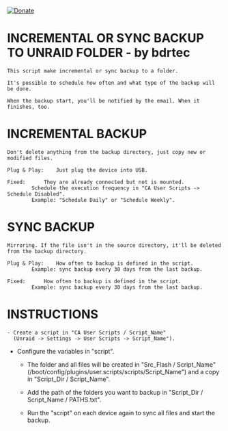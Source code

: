 [![Donate](https://img.shields.io/badge/Donate-PayPal-green.svg)](https://www.paypal.com/donate?business=QVR5JEKFBASVW&no_recurring=0&currency_code=USD)
# INCREMENTAL OR SYNC BACKUP TO UNRAID FOLDER - by bdrtec
	This script make incremental or sync backup to a folder.

	It's possible to schedule how often and what type of the backup will be done.

	When the backup start, you'll be notified by the email. When it finishes, too.

# INCREMENTAL BACKUP
	Don't delete anything from the backup directory, just copy new or modified files.
	
	Plug & Play: 	Just plug the device into USB.
	
 	Fixed:		They are already connected but not is mounted.
 			Schedule the execution frequency in "CA User Scripts -> Schedule Disabled".
			Example: "Schedule Daily" or "Schedule Weekly".

# SYNC BACKUP
	Mirroring. If the file isn't in the source directory, it'll be deleted from the backup directory.
	
	Plug & Play:	How often to backup is defined in the script.
			Example: sync backup every 30 days from the last backup.
	
	Fixed:		How often to backup is defined in the script.
			Example: sync backup every 30 days from the last backup.
			
# INSTRUCTIONS
	- Create a script in "CA User Scripts / Script_Name"
	  (Unraid -> Settings -> User Scripts -> Script_Name").

  - Configure the variables in "script".

	- The folder and all files will be created in "Src_Flash / Script_Name"
	  (/boot/config/plugins/user.scripts/scripts/Script_Name")
	  and a copy in "Script_Dir / Script_Name".

	- Add the path of the folders you want to backup in "Script_Dir / Script_Name / PATHS.txt".

	- Run the "script" on each device again to sync all files and start the backup.
